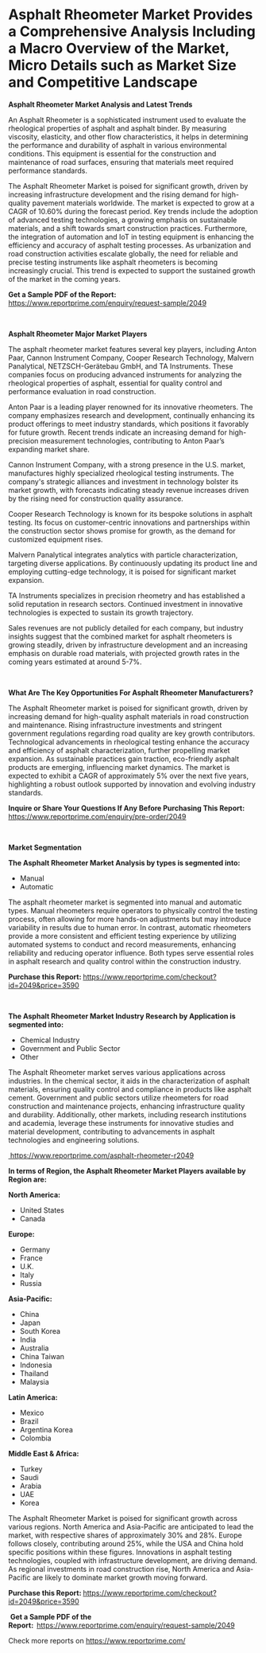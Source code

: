 <p><h1>Asphalt Rheometer Market Provides a Comprehensive Analysis Including a Macro Overview of the Market, Micro Details such as Market Size and Competitive Landscape</h1></p><p><strong>Asphalt Rheometer Market Analysis and Latest Trends</strong></p>
<p><p>An Asphalt Rheometer is a sophisticated instrument used to evaluate the rheological properties of asphalt and asphalt binder. By measuring viscosity, elasticity, and other flow characteristics, it helps in determining the performance and durability of asphalt in various environmental conditions. This equipment is essential for the construction and maintenance of road surfaces, ensuring that materials meet required performance standards.</p><p>The Asphalt Rheometer Market is poised for significant growth, driven by increasing infrastructure development and the rising demand for high-quality pavement materials worldwide. The market is expected to grow at a CAGR of 10.60% during the forecast period. Key trends include the adoption of advanced testing technologies, a growing emphasis on sustainable materials, and a shift towards smart construction practices. Furthermore, the integration of automation and IoT in testing equipment is enhancing the efficiency and accuracy of asphalt testing processes. As urbanization and road construction activities escalate globally, the need for reliable and precise testing instruments like asphalt rheometers is becoming increasingly crucial. This trend is expected to support the sustained growth of the market in the coming years.</p></p>
<p><strong>Get a Sample PDF of the Report:&nbsp;</strong> <a href="https://www.reportprime.com/enquiry/request-sample/2049?utm_campaign=3526&utm_medium=2&utm_source=Github&utm_content=ia&utm_term=18032025&utm_id=asphalt-rheometer">https://www.reportprime.com/enquiry/request-sample/2049</a></p>
<p>&nbsp;</p>
<p><strong>Asphalt Rheometer Major Market Players</strong></p>
<p><p>The asphalt rheometer market features several key players, including Anton Paar, Cannon Instrument Company, Cooper Research Technology, Malvern Panalytical, NETZSCH-Gerätebau GmbH, and TA Instruments. These companies focus on producing advanced instruments for analyzing the rheological properties of asphalt, essential for quality control and performance evaluation in road construction.</p><p>Anton Paar is a leading player renowned for its innovative rheometers. The company emphasizes research and development, continually enhancing its product offerings to meet industry standards, which positions it favorably for future growth. Recent trends indicate an increasing demand for high-precision measurement technologies, contributing to Anton Paar’s expanding market share.</p><p>Cannon Instrument Company, with a strong presence in the U.S. market, manufactures highly specialized rheological testing instruments. The company's strategic alliances and investment in technology bolster its market growth, with forecasts indicating steady revenue increases driven by the rising need for construction quality assurance.</p><p>Cooper Research Technology is known for its bespoke solutions in asphalt testing. Its focus on customer-centric innovations and partnerships within the construction sector shows promise for growth, as the demand for customized equipment rises.</p><p>Malvern Panalytical integrates analytics with particle characterization, targeting diverse applications. By continuously updating its product line and employing cutting-edge technology, it is poised for significant market expansion.</p><p>TA Instruments specializes in precision rheometry and has established a solid reputation in research sectors. Continued investment in innovative technologies is expected to sustain its growth trajectory.</p><p>Sales revenues are not publicly detailed for each company, but industry insights suggest that the combined market for asphalt rheometers is growing steadily, driven by infrastructure development and an increasing emphasis on durable road materials, with projected growth rates in the coming years estimated at around 5-7%.</p></p>
<p>&nbsp;</p>
<p><strong>What Are The Key Opportunities For Asphalt Rheometer Manufacturers?</strong></p>
<p><p>The Asphalt Rheometer market is poised for significant growth, driven by increasing demand for high-quality asphalt materials in road construction and maintenance. Rising infrastructure investments and stringent government regulations regarding road quality are key growth contributors. Technological advancements in rheological testing enhance the accuracy and efficiency of asphalt characterization, further propelling market expansion. As sustainable practices gain traction, eco-friendly asphalt products are emerging, influencing market dynamics. The market is expected to exhibit a CAGR of approximately 5% over the next five years, highlighting a robust outlook supported by innovation and evolving industry standards.</p></p>
<p><strong>Inquire or Share Your Questions If Any Before Purchasing This Report:</strong> <a href="https://www.reportprime.com/enquiry/pre-order/2049?utm_campaign=3526&utm_medium=2&utm_source=Github&utm_content=ia&utm_term=18032025&utm_id=asphalt-rheometer">https://www.reportprime.com/enquiry/pre-order/2049</a></p>
<p>&nbsp;</p>
<p><strong>Market Segmentation</strong></p>
<p><strong>The Asphalt Rheometer Market Analysis by types is segmented into:</strong></p>
<p><ul><li>Manual</li><li>Automatic</li></ul></p>
<p><p>The asphalt rheometer market is segmented into manual and automatic types. Manual rheometers require operators to physically control the testing process, often allowing for more hands-on adjustments but may introduce variability in results due to human error. In contrast, automatic rheometers provide a more consistent and efficient testing experience by utilizing automated systems to conduct and record measurements, enhancing reliability and reducing operator influence. Both types serve essential roles in asphalt research and quality control within the construction industry.</p></p>
<p><strong>Purchase this Report:&nbsp;</strong><a href="https://www.reportprime.com/checkout?id=2049&price=3590&utm_campaign=3526&utm_medium=2&utm_source=Github&utm_content=ia&utm_term=18032025&utm_id=asphalt-rheometer">https://www.reportprime.com/checkout?id=2049&price=3590</a></p>
<p>&nbsp;</p>
<p><strong>The Asphalt Rheometer Market Industry Research by Application is segmented into:</strong></p>
<p><ul><li>Chemical Industry</li><li>Government and Public Sector</li><li>Other</li></ul></p>
<p><p>The Asphalt Rheometer market serves various applications across industries. In the chemical sector, it aids in the characterization of asphalt materials, ensuring quality control and compliance in products like asphalt cement. Government and public sectors utilize rheometers for road construction and maintenance projects, enhancing infrastructure quality and durability. Additionally, other markets, including research institutions and academia, leverage these instruments for innovative studies and material development, contributing to advancements in asphalt technologies and engineering solutions.</p></p>
<p><a href="https://www.reportprime.com/asphalt-rheometer-r2049?utm_campaign=3526&utm_medium=2&utm_source=Github&utm_content=ia&utm_term=18032025&utm_id=asphalt-rheometer">&nbsp;https://www.reportprime.com/asphalt-rheometer-r2049</a></p>
<p><strong>In terms of Region, the Asphalt Rheometer Market Players available by Region are:</strong></p>
<p>
    <p> <strong> North America: </strong>
        <ul>
            <li>United States</li>
            <li>Canada</li>
        </ul>
        </p> 
    <p> <strong> Europe: </strong>
        <ul>
            <li>Germany</li>
            <li>France</li>
            <li>U.K.</li>
            <li>Italy</li>
            <li>Russia</li>
        </ul>
        </p> 
    <p> <strong> Asia-Pacific: </strong>
        <ul>
            <li>China</li>
            <li>Japan</li>
            <li>South Korea</li>
            <li>India</li>
            <li>Australia</li>
            <li>China Taiwan</li>
            <li>Indonesia</li>
            <li>Thailand</li>
            <li>Malaysia</li>
        </ul>
        </p> 
    <p> <strong> Latin America: </strong>
        <ul>
            <li>Mexico</li>
            <li>Brazil</li>
            <li>Argentina Korea</li>
            <li>Colombia</li>
        </ul>
        </p> 
    <p> <strong> Middle East & Africa: </strong>
        <ul>
            <li>Turkey</li>
            <li>Saudi</li>
            <li>Arabia</li>
            <li>UAE</li>
            <li>Korea</li>
        </ul>
    </p>
    </p>
<p><p>The Asphalt Rheometer Market is poised for significant growth across various regions. North America and Asia-Pacific are anticipated to lead the market, with respective shares of approximately 30% and 28%. Europe follows closely, contributing around 25%, while the USA and China hold specific positions within these figures. Innovations in asphalt testing technologies, coupled with infrastructure development, are driving demand. As regional investments in road construction rise, North America and Asia-Pacific are likely to dominate market growth moving forward.</p></p>
<p><strong>Purchase this Report: </strong><a href="https://www.reportprime.com/checkout?id=2049&price=3590&utm_campaign=3526&utm_medium=2&utm_source=Github&utm_content=ia&utm_term=18032025&utm_id=asphalt-rheometer">https://www.reportprime.com/checkout?id=2049&price=3590</a></p>
<p>&nbsp;<strong>Get a Sample PDF of the Report:&nbsp;&nbsp;</strong><a href="https://www.reportprime.com/enquiry/request-sample/2049?utm_campaign=3526&utm_medium=2&utm_source=Github&utm_content=ia&utm_term=18032025&utm_id=asphalt-rheometer">https://www.reportprime.com/enquiry/request-sample/2049</a></p>
<p><strong></strong></p>
<p>Check more reports on <a href="https://www.reportprime.com/?utm_campaign=3526&utm_medium=2&utm_source=Github&utm_content=ia&utm_term=18032025&utm_id=asphalt-rheometer">https://www.reportprime.com/</a></p>